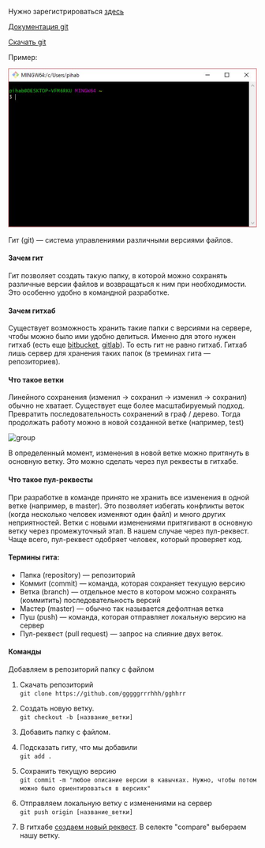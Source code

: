 Нужно зарегистрироваться [здесь](https://github.com) 

[Документация git](https://git-scm.com/book/ru/v1/%D0%9E%D1%81%D0%BD%D0%BE%D0%B2%D1%8B-Git)

[Скачать git](https://git-scm.com/downloads)

Пример:

![group](https://github.com/gggggrrrhhh/gghhrr/blob/master/git.JPG)

Гит (git) — система управлениями различными версиями файлов. 

#### Зачем гит
Гит позволяет создать такую папку, в которой можно сохранять различные версии файлов и возвращаться к ним при необходимости. Это особенно удобно в командной разработке.

#### Зачем гитхаб
Существует возможность хранить такие папки с версиями на сервере, чтобы можно было ими удобно делиться. Именно для этого нужен гитхаб (есть еще [bitbucket](https://bitbucket.org/), [gitlab](https://gitlab.com/)). То есть гит не равно гитхаб. Гитхаб лишь сервер для хранения таких папок (в треминах гита — репозиториев).

#### Что такое ветки
Линейного сохранения (изменил → сохранил → изменил → сохранил) обычно не хватает. Существует еще более масштабируемый подход. Превратить последовательность сохранений в граф / дерево. Тогда продолжать работу можно в новой созданной ветке (например, test)

![group](https://user-images.githubusercontent.com/4715396/31149996-ab074dce-a89a-11e7-9924-af655f204e7c.png)

В определенный момент, изменения в новой ветке можно притянуть в основную ветку. Это можно сделать через пул реквесты в гитхабе. 


#### Что такое пул-реквесты
При разработке в команде принято не хранить все изменения в одной ветке (например, в master). Это позволяет избегать конфликты веток (когда несколько человек изменяют один файл) и много других неприятностей. Ветки с новыми изменениями притягивают в основную ветку через промежуточный этап. В нашем случае через пул-реквест. Чаще всего, пул-реквест одобряет человек, который проверяет код. 


#### Термины гита:
- Папка (repository) — репозиторий
- Коммит (commit) — команда, которая сохраняет текущую версию
- Ветка (branch) — отдельное место в котором можно сохранять (коммитить) последовательность версий
- Мастер (master) — обычно так называется дефолтная ветка
- Пуш (push) — команда, которая отправляет локальную версию на сервер
- Пул-реквест (pull request) — запрос на слияние двух веток.

#### Команды
Добавляем в репозиторий папку с файлом

1. Cкачать репозиторий  
```git clone https://github.com/gggggrrrhhh/gghhrr```

2. Создать новую ветку.  
```git checkout -b [название_ветки]```

3. Добавить папку с файлом.

4. Подсказать гиту, что мы добавили  
```git add .```

5. Сохранить текущую версию  
```git commit -m "любое описание версии в кавычках. Нужно, чтобы потом можно было ориентироваться в версиях"```

6. Отправляем локальную ветку с изменениями на сервер  
```git push origin [название_ветки]```

7. В гитхабе [создаем новый реквест](https://github.com/gggggrrrhhh/gghhrr/pulls). В селекте "compare" выбераем нашу ветку.
